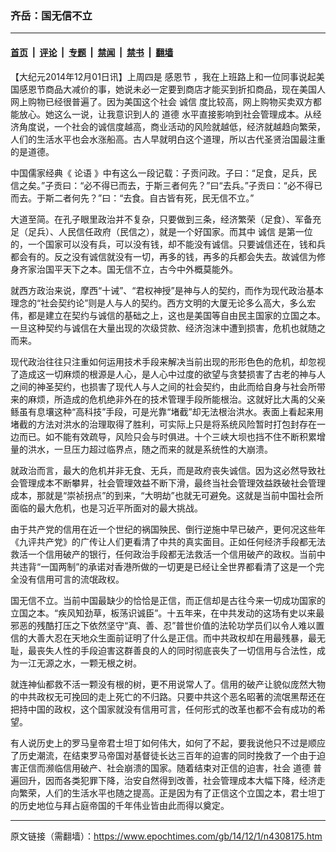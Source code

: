 ### 齐岳：国无信不立

---

#### [首页](../../../..?n4308175) &nbsp;|&nbsp; [评论](../../../../../epoch-comment?n4308175) &nbsp;|&nbsp; [专题](../../../../../epoch-special?n4308175) &nbsp;|&nbsp; [禁闻](../../../../../epoch-news?n4308175) &nbsp;|&nbsp; [禁书](../../../../../books?n4308175) &nbsp;|&nbsp; [翻墙](https://github.com/gfw-breaker/nogfw/blob/master/README.md?n4308175)


<div class="post_content" id="artbody" itemprop="articleBody">
 <!-- article content begin -->
 <p>
  【大纪元2014年12月01日讯】上周四是
  <ok href="https://www.epochtimes.com/gb/tag/%E6%84%9F%E6%81%A9%E8%8A%82.html">
   感恩节
  </ok>
  ，我在上班路上和一位同事说起美国感恩节商品大减价的事，她说未必一定要到商店才能买到折扣商品，现在美国人网上购物已经很普遍了。因为美国这个社会
  <ok href="https://www.epochtimes.com/gb/tag/%E8%AF%9A%E4%BF%A1.html">
   诚信
  </ok>
  度比较高，网上购物买卖双方都能放心。她这么一说，让我意识到人的
  <ok href="https://www.epochtimes.com/gb/tag/%E9%81%93%E5%BE%B7.html">
   道德
  </ok>
  水平直接影响到社会管理成本。从经济角度说，一个社会的诚信度越高，商业活动的风险就越低，经济就越趋向繁荣，人们的生活水平也会水涨船高。古人早就明白这个道理，所以古代圣贤治国最注重的是道德。
 </p>
 <p>
  中国儒家经典《
  <ok href="https://www.epochtimes.com/gb/tag/%E8%AE%BA%E8%AF%AD.html">
   论语
  </ok>
  》中有这么一段记载：子贡问政。子曰：“足食，足兵，民信之矣。”子贡曰：“必不得已而去，于斯三者何先？”曰“去兵。”子贡曰：“必不得已而去。于斯二者何先？”曰：“去食。自古皆有死，民无信不立。”
 </p>
 <p>
  大道至简。在孔子眼里政治并不复杂，只要做到三条，经济繁荣（足食）、军备充足（足兵）、人民信任政府（民信之），就是一个好国家。而其中
  <ok href="https://www.epochtimes.com/gb/tag/%E8%AF%9A%E4%BF%A1.html">
   诚信
  </ok>
  是第一位的，一个国家可以没有兵，可以没有钱，却不能没有诚信。只要诚信还在，钱和兵都会有的。反之没有诚信就没有一切，再多的钱，再多的兵都会失去。故诚信为修身齐家治国平天下之本。国无信不立，古今中外概莫能外。
 </p>
 <p>
  就西方政治来说，摩西“十诫”、“君权神授”是神与人的契约，而作为现代政治基本理念的“社会契约论”则是人与人的契约。西方文明的大厦无论多么高大，多么宏伟，都是建立在契约与诚信的基础之上，这也是美国等自由民主国家的立国之本。一旦这种契约与诚信在大量出现的次级贷款、经济泡沫中遭到损害，危机也就随之而来。
 </p>
 <p>
  现代政治往往只注重如何运用技术手段来解决当前出现的形形色色的危机，却忽视了造成这一切麻烦的根源是人心，是人心中过度的欲望与贪婪损害了古老的神与人之间的神圣契约，也损害了现代人与人之间的社会契约，由此而给自身与社会所带来的麻烦，所造成的危机绝非外在的技术管理手段所能根治。这就好比大禹的父亲鲧虽有息壤这种“高科技”手段，可是光靠“堵截”却无法根治洪水。表面上看起来用堵截的方法对洪水的治理取得了胜利，可实际上只是将系统风险暂时打包封存在一边而已。如不能有效疏导，风险只会与时俱进。十个三峡大坝也挡不住不断积累增量的洪水，一旦压力超过临界点，随之而来的就是系统性的大崩溃。
 </p>
 <p>
  就政治而言，最大的危机并非无食、无兵，而是政府丧失诚信。因为这必然导致社会管理成本不断攀昇，社会管理效益不断下滑，最终当社会管理效益跌破社会管理成本，那就是“崇祯拐点”的到来，“大明劫”也就无可避免。这就是当前中国社会所面临的最大危机，也是习近平所面对的最大挑战。
 </p>
 <p>
  由于共产党的信用在近一个世纪的祸国殃民、倒行逆施中早已破产，更何况这些年《九评共产党》的广传让人们更看清了中共的真实面目。正如任何经济手段都无法救活一个信用破产的银行，任何政治手段都无法救活一个信用破产的政权。当前中共违背“一国两制”的承诺对香港所做的一切更是已经让全世界都看清了这是一个完全没有信用可言的流氓政权。
 </p>
 <p>
  国无信不立。当前中国最缺少的恰恰是正信，而正信却是古往今来一切成功国家的立国之本。“疾风知劲草，板荡识诚臣”。十五年来，在中共发动的这场有史以来最邪恶的残酷打压之下依然坚守“真、善、忍”普世价值的法轮功学员们以令人难以置信的大善大忍在天地众生面前证明了什么是正信。而中共政权却在用最残暴，最无耻，最丧失人性的手段迫害这群善良的人的同时彻底丧失了一切信用与合法性，成为一江无源之水，一颗无根之树。
 </p>
 <p>
  就连神仙都救不活一颗没有根的树，更不用说常人了。信用的破产让貌似庞然大物的中共政权无可挽回的走上死亡的不归路。只要中共这个恶名昭著的流氓黑帮还在把持中国的政权，这个国家就没有信用可言，任何形式的改革也都不会有成功的希望。
 </p>
 <p>
  有人说历史上的罗马皇帝君士坦丁如何伟大，如何了不起，要我说他只不过是顺应了历史潮流，在结束罗马帝国对基督徒长达三百年的迫害的同时挽救了一个由于迫害正信而濒临信用破产、社会崩溃的国家。随着结束对正信的迫害，社会
  <ok href="https://www.epochtimes.com/gb/tag/%E9%81%93%E5%BE%B7.html">
   道德
  </ok>
  普遍回升，因而各类犯罪下降，治安自然得到改善，社会管理成本大幅下降，经济走向繁荣，人们的生活水平也随之提高。正是因为有了正信这个立国之本，君士坦丁的历史地位与拜占庭帝国的千年伟业皆由此而得以奠定。
 </p>
 <!-- article content end -->
 <div id="below_article_ad">
 </div>
</div>


---

原文链接（需翻墙）：https://www.epochtimes.com/gb/14/12/1/n4308175.htm